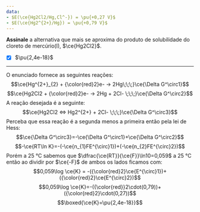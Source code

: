 ```yaml
---
data:
- $E(\ce{Hg2Cl2/Hg,Cl^-}) = \pu{+0,27 V}$
- $E(\ce{Hg2^{2+}/Hg}) = \pu{+0,79 V}$
---
```


**Assinale** a alternativa que mais se aproxima do produto de solubilidade do cloreto de mercúrio(I), $\ce{Hg2Cl2}$.

- [x] $\pu{2,4e-18}$

---

O enunciado fornece as seguintes reações:
$$\ce{Hg^{2+}_{2} + {\color{red}2}e- -> 2Hg\;\;\;}\ce{\Delta G^\circ1}$$
$$\ce{Hg2Cl2 + {\color{red}2}e- -> 2Hg + 2Cl- \;\;\;}\ce{\Delta G^\circ2}$$
A reação desejada é a seguinte:
$$\ce{Hg2Cl2 <=> Hg2^{2+} + 2Cl- \;\;\;}\ce{\Delta G^\circ3}$$
Perceba que essa reação é a segunda menos a primeira então pela lei de Hess:
$$\ce{\Delta G^\circ3}=-\ce{\Delta G^\circ1}+\ce{\Delta G^\circ2}$$
$$-\ce{RT\ln K}=-(-\ce{n_{1}FE^{\circ}1})+(-\ce{n_{2}FE^{\circ}2})$$
Porém a 25 °C sabemos que $\dfrac{\ce{RT}}{\ce{F}}\ln10=0,059$ a 25 °C então ao dividir por $\ce{-F}$ de ambos os lados ficamos com:
$$0,059\log \ce{K} = -({\color{red}2}\ce{E^{\circ}1})+({\color{red}2}\ce{E^{\circ}2})$$
$$0,059\log \ce{K}=-({\color{red}}2\cdot(0,79))+({\color{red}2}\cdot(0,27))$$
$$\boxed{\ce{K}=\pu{2,4e-18}}$$
